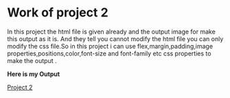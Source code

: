 # Work of project 2

In this project the html file is given already and the output image for make this output as it is. And they tell you cannot modify the html file you can only modify the css file.So in this project i can use flex,margin,padding,image properties,positions,color,font-size and font-family etc css properties to make the output . 

**Here is my Output**

[Project 2](./myOutputcrypto.png)


